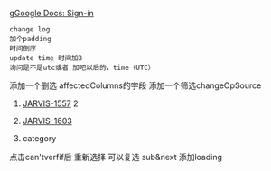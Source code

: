 g[Google Docs: Sign-in](https://docs.google.com/document/d/1Y5KncZzYKnXRdJ_9Rl2D9N7yHg3wGB7bQMOI07wJqdM/edit#heading=h.ynhsatto78jf)


	change log
	加个padding
	时间倒序 
	update time 时间加8
	询问是不是utc或者 加吧以后的，time（UTC）
添加一个删选 affectedColumns的字段
添加一个筛选changeOpSource

1. [JARVIS-1557](https://jira.grab.com/browse/JARVIS-1557)
2

3. [JARVIS-1603](https://jira.grab.com/browse/JARVIS-1603)
4. category


点击can'tverfif后 重新选择 可以复选
sub&next 添加loading